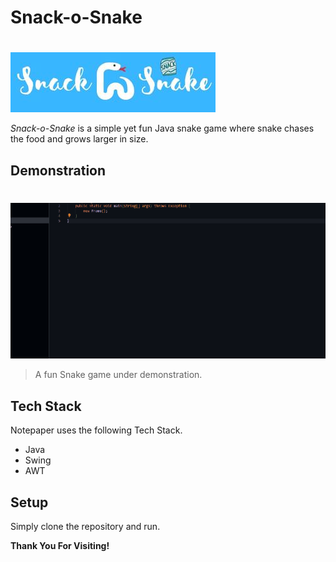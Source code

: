 # Snack-o-Snake
#
![](https://raw.githubusercontent.com/TenamSobti/Snack-o-Snake/main/snackosnakelogo.jpg)

_Snack-o-Snake_ is a simple yet fun Java snake game where snake chases the food and grows larger in size.

## Demonstration
#
![](https://raw.githubusercontent.com/TenamSobti/Snack-o-Snake/main/miniproject2.gif)

> A fun Snake game under demonstration.

## Tech Stack

Notepaper uses the following Tech Stack.

- Java
- Swing
- AWT

## Setup
Simply clone the repository and run.

**Thank You For Visiting!**
